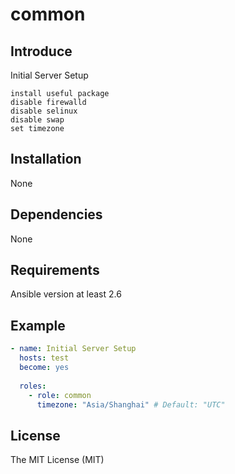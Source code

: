 # common

## Introduce

Initial Server Setup

    install useful package
    disable firewalld
    disable selinux
    disable swap
    set timezone

## Installation

None

## Dependencies

None

## Requirements

Ansible version at least 2.6

## Example

```yaml
- name: Initial Server Setup
  hosts: test
  become: yes
  
  roles:
    - role: common
      timezone: "Asia/Shanghai" # Default: "UTC"
```

## License

The MIT License (MIT)
